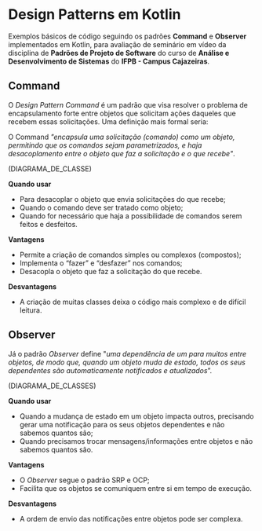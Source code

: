 # Design Patterns em Kotlin 

Exemplos básicos de código seguindo os padrões **Command** e **Observer** implementados em Kotlin, para avaliação de seminário em vídeo da disciplina de **Padrões de Projeto de Software** do curso de **Análise e Desenvolvimento de Sistemas** do **IFPB - Campus Cajazeiras**. 


## Command 
O *Design Pattern Command* é um padrão que visa resolver o problema de encapsulamento forte entre objetos que solicitam ações daqueles que recebem essas solicitações. Uma definição mais formal seria:

O Command _"encapsula uma solicitação (comando) como um objeto, permitindo que os comandos sejam parametrizados, e haja desacoplamento entre o objeto que faz a solicitação e o que recebe"_.

(DIAGRAMA_DE_CLASSE)

**Quando usar**
* Para desacoplar o objeto que envia solicitações do que recebe;
* Quando o comando deve ser tratado como objeto;
* Quando for necessário que haja a possibilidade de comandos serem feitos e desfeitos.

**Vantagens**
* Permite a criação de comandos simples ou complexos (compostos);
* Implementa o “fazer” e “desfazer” nos comandos;
* Desacopla o objeto que faz a solicitação do que recebe.

**Desvantagens**
* A criação de muitas classes deixa o código mais complexo e de difícil leitura. 

## Observer

Já o padrão *Observer* define "_uma dependência de um para muitos entre objetos, de modo que, quando um objeto muda de estado, todos os seus dependentes são automaticamente notificados e atualizados_”.

(DIAGRAMA_DE_CLASSES)

**Quando usar**
* Quando a mudança de estado em um objeto impacta outros, precisando gerar uma notificação para os seus objetos dependentes e não sabemos quantos são;
* Quando precisamos trocar mensagens/informações entre objetos e não sabemos quantos são.

**Vantagens**
* O *Observer* segue o padrão SRP e OCP;
* Facilita que os objetos se comuniquem entre si em tempo de execução.

**Desvantagens**
* A ordem de envio das notificações entre objetos pode ser complexa. 
